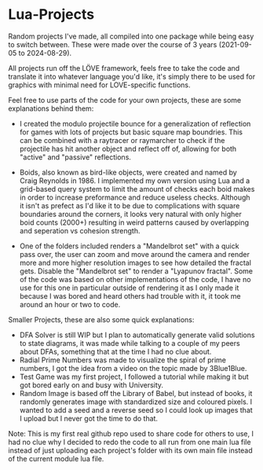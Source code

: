 # Lua-Projects
Random projects I've made, all compiled into one package while being easy to switch between. These were made over the course of 3 years (2021-09-05 to 2024-08-29). 

All projects run off the LÖVE framework, feels free to take the code and translate it into whatever language you'd like, it's simply there to be used for graphics with minimal need for LOVE-specific functions.

Feel free to use parts of the code for your own projects, these are some explanations behind them: 

* I created the modulo projectile bounce for a generalization of reflection for games with lots of projects but basic square map boundries. 
This can be combined with a raytracer or raymarcher to check if the projectile has hit another object and reflect off of, allowing for both "active" and "passive" reflections.

* Boids, also known as bird-like objects, were created and named by Craig Reynolds in 1986. 
I implemented my own version using Lua and a grid-based query system to limit the amount of checks each boid makes in order to increase preformance and reduce useless checks.
Although it isn't as prefect as I'd like it to be due to complications with square boundaries around the corners, it looks very natural with only higher boid counts (2000+) resulting in weird patterns caused by overlapping and seperation vs cohesion strength.

* One of the folders included renders a "Mandelbrot set" with a quick pass over, the user can zoom and move around the camera and render more and more higher resolution images to see how detailed the fractal gets. Disable the "Mandelbrot set" to render a "Lyapunov fractal".
Some of the code was based on other implementations of the code, I have no use for this one in particular outside of rendering it as I only made it because I was bored and heard others had trouble with it, it took me around an hour or two to code.

Smaller Projects, these are also some quick explanations:

* DFA Solver is still WIP but I plan to automatically generate valid solutions to state diagrams, it was made while talking to a couple of my peers about DFAs, something that at the time I had no clue about.
* Radial Prime Numbers was made to visualize the spiral of prime numbers, I got the idea from a video on the topic made by 3Blue1Blue.
* Test Game was my first project, I followed a tutorial while making it but got bored early on and busy with University.
* Random Image is based off the Library of Babel, but instead of books, it randomly generates image with standardized size and coloured pixels. I wanted to add a seed and a reverse seed so I could look up images that I upload but I never got the time to do that.


Note: This is my first real github repo used to share code for others to use, I had no clue why I decided to redo the code to all run from one main lua file instead of just uploading each project's folder with its own main file instead of the current module lua file.
